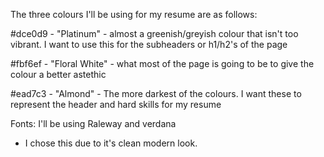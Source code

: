 The three colours I'll be using for my resume are as follows:


#dce0d9 - "Platinum" - almost a greenish/greyish colour that isn't too vibrant. I want to use this for the subheaders or h1/h2's of the page

#fbf6ef - "Floral White" - what most of the page is going to be to give the colour a better astethic

#ead7c3 - "Almond" - The more darkest of the colours. I want these to represent the header and hard skills for my resume


Fonts: I'll be using Raleway and verdana
- I chose this due to it's clean modern look.